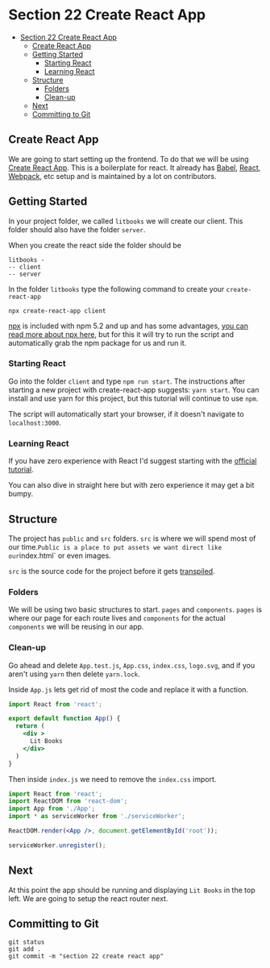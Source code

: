 # Section 22 Create React App

<!-- TOC -->

- [Section 22 Create React App](#section-22-create-react-app)
  - [Create React App](#create-react-app)
  - [Getting Started](#getting-started)
    - [Starting React](#starting-react)
    - [Learning React](#learning-react)
  - [Structure](#structure)
    - [Folders](#folders)
    - [Clean-up](#clean-up)
  - [Next](#next)
  - [Committing to Git](#committing-to-git)

<!-- /TOC -->

## Create React App

We are going to start setting up the frontend. To do that we will be using [Create React App](https://github.com/facebook/create-react-app). This is a boilerplate for react. It already has [Babel](https://babeljs.io/), [React](https://reactjs.org/), [Webpack](https://webpack.js.org/), etc setup and is maintained by a lot on contributors.

## Getting Started

In your project folder, we called `litbooks` we will create our client. This folder should also have the folder `server`.

When you create the react side the folder should be

```
litbooks -
-- client
-- server
```

In the folder `litbooks` type the following command to create your `create-react-app`

```shell
npx create-react-app client
```

[npx](https://www.npmjs.com/package/npx) is included with npm 5.2 and up and has some advantages, [you can read more about npx here](https://medium.com/@maybekatz/introducing-npx-an-npm-package-runner-55f7d4bd282b), but for this it will try to run the script and automatically grab the npm package for us and run it.

### Starting React

Go into the folder `client` and type `npm run start`. The instructions after starting a new project with create-react-app suggests: `yarn start`. You can install and use yarn for this project, but this tutorial will continue to use `npm`.


The script will automatically start your browser, if it doesn't navigate to `localhost:3000`.

### Learning React

If you have zero experience with React I'd suggest starting with the [official tutorial](https://reactjs.org/tutorial/tutorial.html).

You can also dive in straight here but with zero experience it may get a bit bumpy.

## Structure

The project has `public` and `src` folders. `src` is where we will spend most of our time.` Public is a place to put assets we want direct like our `index.html` or even images.

`src` is the source code for the project before it gets [transpiled](https://en.wikipedia.org/wiki/Source-to-source_compiler).

### Folders

We will be using two basic structures to start. `pages` and `components`. `pages` is where our page for each route lives and `components` for the actual `components` we will be reusing in our app.

### Clean-up 

Go ahead and delete `App.test.js`, `App.css`, `index.css`, `logo.svg`, and if you aren't using `yarn` then delete `yarn.lock`.

Inside `App.js` lets get rid of most the code and replace it with a function.

```jsx
import React from 'react';

export default function App() {
  return (
    <div >
      Lit Books
    </div>
  )
}
```

Then inside `index.js` we need to remove the `index.css` import.

```jsx
import React from 'react';
import ReactDOM from 'react-dom';
import App from './App';
import * as serviceWorker from './serviceWorker';

ReactDOM.render(<App />, document.getElementById('root'));

serviceWorker.unregister();
```

## Next

At this point the app should be running and displaying `Lit Books` in the top left. We are going to setup the react router next.

## Committing to Git

```
git status
git add .
git commit -m "section 22 create react app"
```